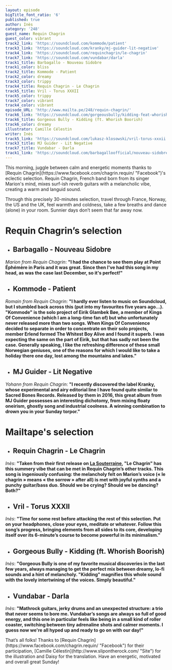 ```yaml
---
layout: episode
bigTitle_font_ratio: '6'
published: true
author: Inès
category: '248'
guest_name: Requin Chagrin
guest_color: vibrant
track2_link: 'https://soundcloud.com/kommode/patient'
track3_link: 'https://soundcloud.com/kranky/mj-guider-lit-negative'
track4_link: 'https://soundcloud.com/requinchagrin/le-chagrin'
track7_link: 'https://soundcloud.com/vundabar/darla'
track1_title: Barbagallo - Nouveau Sidobre
track1_color: bliss
track2_title: Kommode - Patient
track2_color: dreamy
track3_color: trippy
track4_title: Requin Chagrin - Le Chagrin
track5_title: Vril - Torus XXXII
track5_color: trippy
track7_color: vibrant
track4_color: vibrant
episode_URL: 'http://www.mailta.pe/248/requin-chagrin/'
track6_link: 'https://soundcloud.com/gorgeousbully/kidding-feat-whorish-boorish'
track6_title: Gorgeous Bully - Kidding (ft. Whorish Boorish)
track6_color: dreamy
illustrator: Camille Célestin
writer: Inès
track5_link: 'https://soundcloud.com/lukasz-klosowski/vril-torus-xxxii'
track3_title: MJ Guider - Lit Negative
track7_title: Vundabar - Darla
track1_link: 'https://soundcloud.com/barbagalloofficial/nouveau-sidobre'
---
```

<p id="introduction">This morning, juggle between calm and energetic moments thanks to [Requin Chagrin](https://www.facebook.com/chagrin.requin/ "Facebook")'s eclectic selection. Requin Chagrin, French band born from its singer Marion's mind, mixes surf-ish reverb guitars with a melancholic vibe, creating a warm and languid sound.</p>
<p>Through this precisely 30-minutes selection, travel through France, Norway, the US and the UK, feel warmth and coldness, take a few breaths and dance (alone) in your room. Sunnier days don’t seem that far away now.</p>


# **Requin Chagrin’s selection**

+ ## Barbagallo - Nouveau Sidobre
_Marion from Requin Chagrin_: **"**I had the chance to see them play at Point Éphémère in Paris and it was great. Since then I've had this song in my head, as was the case last December, so it's perfect!**"**

+ ## Kommode - Patient
_Romain from Requin Chagrin_: **"**I hardly ever listen to music on Soundcloud, but I stumbled back across this (put into my favourites five years ago...). "Kommode" is the solo project of Eirik Glambek Bøe, a member of Kings Of Convenience (which I am a long-time fan of) but who unfortunately never released more than two songs.
When Kings Of Convenience decided to separate in order to concentrate on their solo projects, member Erlend formed The Whitest Boy Alive and I found it superb. I was expecting the same on the part of Eirik, but that has sadly not been the case.
Generally speaking, I like the refreshing difference of these small Norwegian geniuses, one of the reasons for which I would like to take a holiday there one day, lost among the mountains and lakes.**"**

+ ## MJ Guider - Lit Negative
_Yohann from Requin Chagrin_: **"**I recently discovered the label Kranky, whose experimental and airy editorial line I have found quite similar to Sacred Bones Records.
Released by them in 2016, this great album from MJ Guider possesses an interesting dichotomy, from mixing floaty oneirism, ghostly song and industrial coolness. A winning combination to drown you in your Sunday torpor.**"**


# Mailtape's selection

+ ## Requin Chagrin - Le Chagrin
_Inès_: **"**Taken from their first release on [La Souterraine](http://souterraine.biz/ "Site"), "Le Chagrin" has this summery vibe that can be met in Requin Chagrin’s other tracks. This song is ingeniously confusing: the melancholy felt on Marion’s voice (« le chagrin » means « the sorrow » after all) is met with joyful synths and a punchy guitar/bass duo. Should we be crying? Should we be dancing? Both?**"** 

+ ## Vril - Torus XXXII
_Inès_: **"**Time for some rest before attacking the rest of this selection. Put on your headphones, close your eyes, meditate or whatever. Follow this song’s progress, bringing elements from all sides to its core, developing itself over its 6-minute’s course to become powerful in its minimalism.**"**

+ ## Gorgeous Bully - Kidding (ft. Whorish Boorish)
_Inès_: **"**Gorgeous Bully is one of my favorite musical discoveries in the last few years, always managing to get the perfect mix between dreamy, lo-fi sounds and a hint of melancholy. "Kidding" magnifies this whole sound with the lovely intertwining of the voices. Simply beautiful.**"**

+ ## Vundabar - Darla
_Inès_: **"**Mathrock guitars, jerky drums and an unexpected structure: a trio that never seems to bore me. Vundabar’s songs are always so full of good energy, and this one in particular feels like being in a small kind of roller coaster, switching between tiny adrenaline shots and calmer moments. I guess now we're all hyped up and ready to go on with our day!**"**


<p id="outroduction">That’s all folks! Thanks to [Requin Chagrin](https://www.facebook.com/chagrin.requin/ "Facebook") for their participation, [Camille Célestin](http://www.slipontherock.com/ "Site") for the illustration and Daisy for the translation. Have an energetic, motivated and overall great Sunday! </p>
